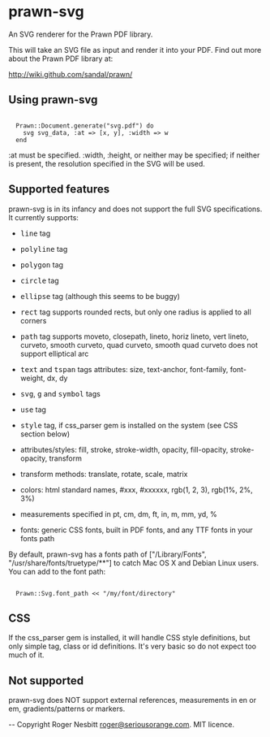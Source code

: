 prawn-svg
=========

An SVG renderer for the Prawn PDF library.

This will take an SVG file as input and render it into your PDF.  Find out more about the Prawn PDF library at:

  http://wiki.github.com/sandal/prawn/

Using prawn-svg
---------------

<code>
  Prawn::Document.generate("svg.pdf") do
    svg svg_data, :at => [x, y], :width => w
  end
</code>
  
:at must be specified.  :width, :height, or neither may be specified; if neither is present,
the resolution specified in the SVG will be used.

Supported features
------------------

prawn-svg is in its infancy and does not support the full SVG specifications.  It currently supports:

 - <tt>line</tt> tag
 - <tt>polyline</tt> tag
 - <tt>polygon</tt> tag
 - <tt>circle</tt> tag
 - <tt>ellipse</tt> tag (although this seems to be buggy)
 
 - <tt>rect</tt> tag
   supports rounded rects, but only one radius is applied to all corners
 
 - <tt>path</tt> tag
   supports moveto, closepath, lineto, horiz lineto, vert lineto, curveto, smooth curveto, quad curveto, smooth quad curveto
   does not support elliptical arc
 
 - <tt>text</tt> and <tt>tspan</tt> tags
   attributes: size, text-anchor, font-family, font-weight, dx, dy
   
 - <tt>svg</tt>, <tt>g</tt> and <tt>symbol</tt> tags
   
 - <tt>use</tt> tag
   
 - <tt>style</tt> tag, if css_parser gem is installed on the system (see CSS section below)
   
 - attributes/styles: fill, stroke, stroke-width, opacity, fill-opacity, stroke-opacity, transform
 
 - transform methods: translate, rotate, scale, matrix
 
 - colors: html standard names, #xxx, #xxxxxx, rgb(1, 2, 3), rgb(1%, 2%, 3%)
 
 - measurements specified in pt, cm, dm, ft, in, m, mm, yd, %
 
 - fonts: generic CSS fonts, built in PDF fonts, and any TTF fonts in your fonts path

By default, prawn-svg has a fonts path of ["/Library/Fonts", "/usr/share/fonts/truetype/**"] to catch
Mac OS X and Debian Linux users.  You can add to the font path:

<code>
  Prawn::Svg.font_path &lt;&lt; "/my/font/directory"
</code>

CSS
---

If the css_parser gem is installed, it will handle CSS style definitions, but only simple tag, class or id definitions.  It's very basic
so do not expect too much of it.

Not supported
-------------

prawn-svg does NOT support external references, measurements in en or em, gradients/patterns or markers.

--
Copyright Roger Nesbitt <roger@seriousorange.com>.  MIT licence.
